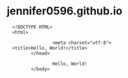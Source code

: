 # jennifer0596.github.io
      <!DOCTYPE HTML>
      <html>
<head>

                     <meta charset="utf-8">
      <title>Hello, World!</title>
             </head>
<body>

                     Hello, World!
             </body>
</html>
